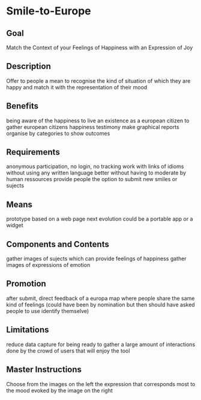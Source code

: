 # Smile-to-Europe

## Goal
Match the Context of your Feelings of Happiness with an Expression of Joy

## Description
Offer to people a mean to recognise the kind of situation of which they are happy and match it with the representation of their mood

## Benefits
being aware of the happiness to live an existence as a european citizen 
to gather european citizens happiness testimony 
make graphical reports organise by categories to show outcomes 

## Requirements
anonymous participation, no login, no tracking 
work with links of idioms without using any written language
better without having to moderate by human ressources 
provide people the option to submit new smiles or sujects

## Means
prototype based on a web page
next evolution could be a portable app or a widget

## Components and Contents 
gather images of sujects which can provide feelings of happiness
gather images of expressions of emotion

## Promotion 
after submit, direct feedback of a europa map where people share the same kind of feelings
(could have been by nomination but then should have asked people to use identify themselve)

## Limitations
reduce data capture for being ready to gather a large amount of interactions done by the crowd of users that will enjoy the tool

## Master Instructions
Choose from the images on the left the expression that corresponds most to the mood evoked by the image on the right
